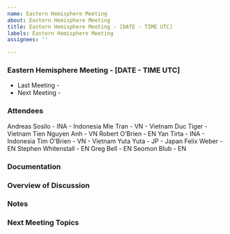 ```yaml
---
name: Eastern Hemisphere Meeting
about: Eastern Hemisphere Meeting
title: Eastern Hemisphere Meeting - [DATE - TIME UTC]
labels: Eastern Hemisphere Meeting
assignees: ''

---
```


### Eastern Hemisphere Meeting - [DATE - TIME UTC]
- Last Meeting - 
- Next Meeting - 

### Attendees

Andreas Sosilo - INA - Indonesia
Mie Tran - VN - Vietnam
Duc Tiger - Vietnam
Tien Nguyen Anh - VN
Robert O'Brien - EN
Yan Tirta - INA - Indonesia
Tim O'Brien - VN - Vietnam
Yuta Yuta - JP - Japan
Felix Weber - EN
Stephen Whitenstall - EN
Greg Bell - EN
Seomon Blub - EN


### Documentation


### Overview of Discussion


### Notes


### Next Meeting Topics
